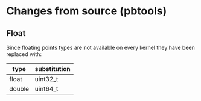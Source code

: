 # Changes from source (pbtools)
## Float
Since floating points types are not available on every kernel they have been replaced with:

| type   | substitution |
| ------ | ------------ |
| float  | uint32_t     |
| double | uint64_t     |


